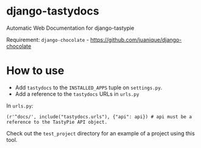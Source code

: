 django-tastydocs
================

Automatic Web Documentation for django-tastypie

Requirement: `django-chocolate` - https://github.com/juanique/django-chocolate

How to use
==========

- Add `tastydocs` to the `INSTALLED_APPS` tuple on `settings.py`.
- Add a reference to the `tastydocs` URLs in `urls.py`

In `urls.py`:

    (r'^docs/', include("tastydocs.urls"), {"api": api}) # api must be a reference to the TastyPie API object.

Check out the `test_project` directory for an example of a project using this tool.